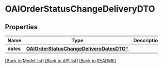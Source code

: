 # OAIOrderStatusChangeDeliveryDTO

## Properties
Name | Type | Description | Notes
------------ | ------------- | ------------- | -------------
**dates** | [**OAIOrderStatusChangeDeliveryDatesDTO***](OAIOrderStatusChangeDeliveryDatesDTO.md) |  | [optional] 

[[Back to Model list]](../README.md#documentation-for-models) [[Back to API list]](../README.md#documentation-for-api-endpoints) [[Back to README]](../README.md)


